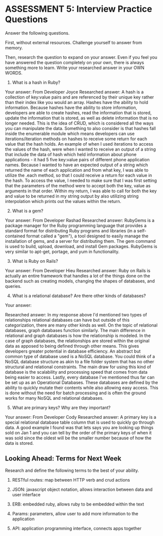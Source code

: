 # ASSESSMENT 5: Interview Practice Questions

Answer the following questions.

First, without external resources. Challenge yourself to answer from memory.

Then, research the question to expand on your answer. Even if you feel you have answered the question completely on your own, there is always something more to learn. Write your researched answer in your OWN WORDS.

1. What is a hash in Ruby?

Your answer:
From Developer Joyce
Researched answer:
A hash is a collection of key:value pairs and are referenced by their unique key rather than their index like you would an array. Hashes have the ability to hold information. Because hashes have the ability to store information, developers are able to create hashes, read the information that is stored, update the information that is stored, as well as delete information that is no longer needed. This is the idea of CRUD, which is considered all the ways you can manipulate the data. Something to also consider is that hashes fall inside the enumerable module which means developers can use iterations/iteration methods on hashes to receive some return for each value that the hash holds.
An example of when I used iterations to access the values of the hash, were when I wanted to receive an output of a string that include the data of hash which held information about phone applications - it had 5 five key:value pairs of different phone application names. Because I wanted to have an expected output of a string which returned the name of each application and from what key, I was able to utilize the .each method, so that I could receive a return for each value in the hash.
To access the value, I needed to make sure that I was first setting that the parameters of the method were to accept both the key, value as arguments in that order.  Within my return, I was able to call for both the key and value to be returned in my string output by also utilizing string interpolation which prints out the values within the return.

2. What is a gem?

Your answer:
From Developer Rashad
Researched answer:
RubyGems is a package manager for the Ruby programming language that provides a standard format for distributing Ruby programs and libraries (in a self-contained format called a "gem"), a tool designed to easily manage the installation of gems, and a server for distributing them. The gem command is used to build, upload, download, and install Gem packages. RubyGems is very similar to apt-get, portage, and yum in functionality.

3. What is Ruby on Rails?

Your answer:
From Developer Hieu
Researched answer:
Ruby on Rails is actually an entire framework that handles a lot of the things done on the backend such as creating models, changing the shapes of databases, and queries.

4. What is a relational database? Are there other kinds of databases?

Your answer:

Researched answer:
In my response above I'd mentioned two types of relationships relational databases can have but outside of this categorization, there are many other kinds as well. On the topic of relational databases, graph databases function similarly. The main difference in relational and graph databases is how the relationship is modeled. In the case of graph databases, the relationships are stored within the original data as apposed to being defined through other means. This gives developers greater potential in database efficiency. An abstract but common type of database used is a NoSQL database. You could think of a NoSQL database structure as akin to a file folder system that has no other structural and relational constraints. The main draw for using this kind of database is the scalability and processing speed that comes from data being easier to access. Lastly, every database I've mentioned thus far can be set up as an Operational Databases. These databases are defined by the ability to quickly mutate their contents while also allowing easy access. This is done without the need for batch processing and is often the ground works for many NoSQL and relational databases.

5. What are primary keys? Why are they important?

Your answer:
From Developer Cody
Researched answer:
A primary key is a special relational database table column that is used to quickly go through data. A good example I found was that lets says you are looking up things sold on Jan 1 and you can tell by the order of the primary keys of when it was sold since the oldest will be the smaller number because of how the data is stored.

## Looking Ahead: Terms for Next Week

Research and define the following terms to the best of your ability.

1. RESTful routes: map between HTTP verb and crud actions

2. JSON: javascript object notation, allows interaction between data and user interface

3. ERB: embedded ruby, allows ruby to be embedded within the text

4. Params: parameters, allow user to add more information to the application

5. API: application programming interface, connects apps together

